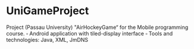 # UniGameProject

Project (Passau University) "AirHockeyGame“ for the Mobile programming course.
▫ Android application with tiled-display interface
▫ Tools and technologies: Java, XML, JmDNS
